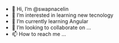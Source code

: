 - 👋 Hi, I’m @swapnacelin
- 👀 I’m interested in learning new tecnology
- 🌱 I’m currently learning Angular
- 💞️ I’m looking to collaborate on ...
- 📫 How to reach me ...

<!---
swapnacelin/swapnacelin is a ✨ special ✨ repository because its `README.md` (this file) appears on your GitHub profile.
You can click the Preview link to take a look at your changes.
--->
